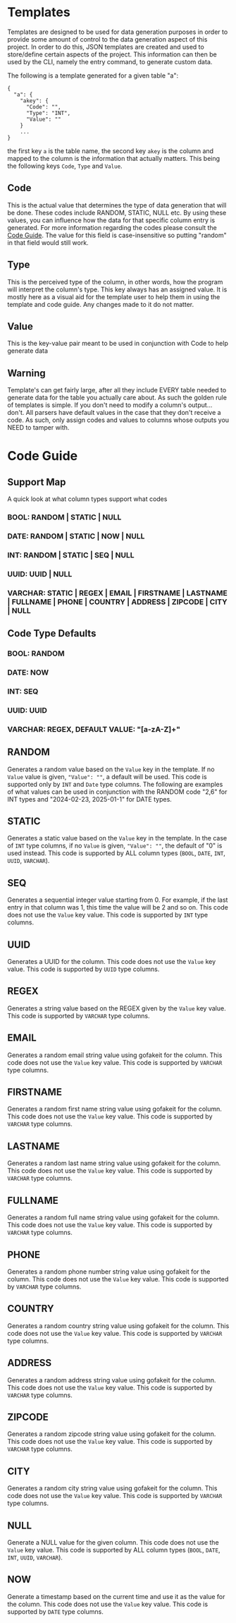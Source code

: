 # Templates

Templates are designed to be used for data generation purposes in order to provide some amount of control to the
data generation aspect of this project. In order to do this, JSON templates are created and used to store/define certain aspects
of the project. This information can then be used by the CLI, namely the entry command, to generate custom data.

The following is a template generated for a given table "a":

```
{
  "a": {
    "akey": {
      "Code": "",
      "Type": "INT",
      "Value": ""
    }
    ... 
}
```
the first key `a` is the table name, the second key `akey` is the column and mapped to the column is the information
that actually matters. This being the following keys `Code`, `Type` and `Value`.


## Code
This is the actual value that determines the type of data generation that will be done. These codes include RANDOM, STATIC, NULL
etc. By using these values, you can influence how the data for that specific column entry is generated. 
For more information regarding the codes please consult the [Code Guide](#code-guide). The value for this field is
case-insensitive so putting "random" in that field would still work.

## Type
This is the perceived type of the column, in other words, how the program will interpret the column's type.
This key always has an assigned value. It is mostly here as a visual aid for the template user to help them in 
using the template and code guide. Any changes made to it do not matter.

## Value
This is the key-value pair meant to be used in conjunction with Code to help generate data

## Warning
Template's can get fairly large, after all they include EVERY table needed to generate data for the table you actually care about.
As such the golden rule of templates is simple. If you don't need to modify a column's output... don't. 
All parsers have default values in the case that they don't receive a code. As such, only assign codes and values to 
columns whose outputs you NEED to tamper with.

# Code Guide

## Support Map
A quick look at what column types support what codes

### BOOL: RANDOM | STATIC | NULL
### DATE: RANDOM | STATIC | NOW | NULL
### INT: RANDOM | STATIC | SEQ | NULL
### UUID: UUID | NULL
### VARCHAR: STATIC | REGEX | EMAIL | FIRSTNAME | LASTNAME | FULLNAME | PHONE | COUNTRY | ADDRESS | ZIPCODE | CITY | NULL

## Code Type Defaults
### BOOL: RANDOM
### DATE: NOW
### INT: SEQ
### UUID: UUID
### VARCHAR: REGEX, DEFAULT VALUE: "[a-zA-Z]+"


## RANDOM
Generates a random value based on the `Value` key in the template. If no `Value` value is given,  `"Value": ""`, a default will be 
used. This code is supported only by `INT` and `Date` type columns.
The following are examples of what values can be used in conjunction with the RANDOM code "2,6" for INT types and 
"2024-02-23, 2025-01-1" for DATE types.

## STATIC
Generates a static value based on the `Value` key in the template. In the case of `INT` type columns, if no `Value` is
given, `"Value": ""`, the default of "0" is used instead. This code is supported by ALL column types 
(`BOOL`, `DATE`, `INT`, `UUID`, `VARCHAR`).

## SEQ
Generates a sequential integer value starting from 0. For example, if the last entry in that column was 1, this time the 
value will be 2 and so on. This code does not use the `Value` key value. This code is supported by `INT` type columns.

## UUID
Generates a UUID for the column. This code does not use the `Value` key value. This code is supported by `UUID` type
columns.

## REGEX
Generates a string value based on the REGEX given by the `Value` key value. This code is supported by `VARCHAR` type
columns.

## EMAIL
Generates a random email string value using gofakeit for the column. This code does not use the `Value` key value. 
This code is supported by `VARCHAR` type columns.

## FIRSTNAME
Generates a random first name string value using gofakeit for the column. This code does not use the `Value` key value. 
This code is supported by `VARCHAR` type columns.

## LASTNAME
Generates a random last name string value using gofakeit for the column. This code does not use the `Value` key value. 
This code is supported by `VARCHAR` type columns.

## FULLNAME
Generates a random full name string value using gofakeit for the column. This code does not use the `Value` key value. This code is supported
by `VARCHAR` type columns.

## PHONE
Generates a random phone number string value using gofakeit for the column. This code does not use the `Value` key value. 
This code is supported by `VARCHAR` type columns.

## COUNTRY
Generates a random country string value using gofakeit for the column. This code does not use the `Value` key value. 
This code is supported by `VARCHAR` type columns.

## ADDRESS
Generates a random address string value using gofakeit for the column. This code does not use the `Value` key value. 
This code is supported by `VARCHAR` type columns.

## ZIPCODE
Generates a random zipcode string value using gofakeit for the column. This code does not use the `Value` key value. 
This code is supported by `VARCHAR` type columns.

## CITY
Generates a random city string value using gofakeit for the column. This code does not use the `Value` key value. 
This code is supported by `VARCHAR` type columns.

## NULL
Generate a NULL value for the given column. This code does not use the `Value` key value. This code is supported by ALL
column types (`BOOL`, `DATE`, `INT`, `UUID`, `VARCHAR`).

## NOW
Generate a timestamp based on the current time and use it as the value for the column. This code does not use the `Value` key
value. This code is supported by `DATE` type columns.


